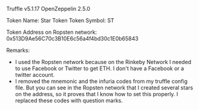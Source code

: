 Truffle v5.1.17
OpenZeppelin 2.5.0

Token Name: Star Token
Token Symbol: ST

Token Address on Ropsten network: 0x513D9Ae56C70c3B10E6c56a4f4bd30c1E0b65843

Remarks:
* I used the Ropsten network because on the Rinkeby Network I needed to use Facebook or Twitter to get ETH. I don't have a Facebook or a twitter account.
* I removed the mnemonic and the infuria codes from my truffle config file. But you can see in the Ropsten network that I created several stars on the address, so it proves that I know 
  how to set this properly. I replaced these codes with question marks.
  
  